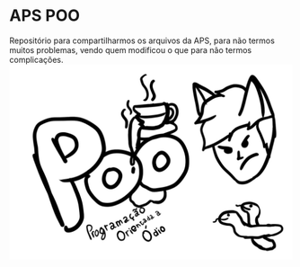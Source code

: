 # APS POO
Repositório para compartilharmos os arquivos da APS, para não termos muitos problemas, vendo quem modificou o que para não termos complicações.
![Ilustração de POO](images/POO.jpg)
